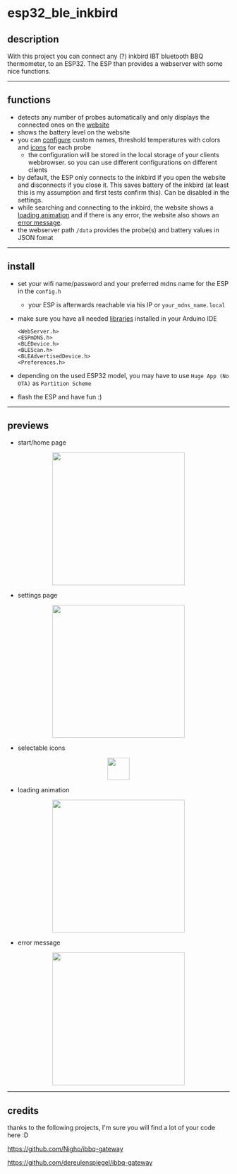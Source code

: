 # esp32_ble_inkbird

## description

With this project you can connect any (?) inkbird IBT bluetooth BBQ thermometer, to an ESP32. The ESP than provides a webserver with some nice functions.

---

## functions

- detects any number of probes automatically and only displays the connected ones on the [website](#anchor_inkbird_home)
- shows the battery level on the website
- you can [configure](#anchor_inkbird_setting) custom names, threshold temperatures with colors and [icons](#anchor_inkbird_icons) for each probe 
    - the configuration will be stored in the local storage of your clients webbrowser. so you can use different configurations on different clients
- by default, the ESP only connects to the inkbird if you open the website and disconnects if you close it. This saves battery of the inkbird (at least this is my assumption and first tests confirm this). Can be disabled in the settings. 
- while searching and connecting to the inkbird, the website shows a [loading animation](#anchor_inkbird_loading) and if there is any error, the website also shows an [error message](#anchor_inkbird_error). 
- the webserver path `/data` provides the probe(s) and battery values in JSON fomat

---

## install

- set your wifi name/password and your preferred mdns name for the ESP in the `config.h` 
    - your ESP is afterwards reachable via his IP or `your_mdns_name.local` 
- make sure you have all needed [libraries](https://github.com/espressif/arduino-esp32/tree/master/libraries) installed in your Arduino IDE

    ```
    <WebServer.h>
    <ESPmDNS.h>
    <BLEDevice.h>
    <BLEScan.h>
    <BLEAdvertisedDevice.h>
    <Preferences.h>
    ```

- depending on the used ESP32 model, you may have to use `Huge App (No OTA)` as `Partition Scheme`
- flash the ESP and have fun :)

---

## previews

- start/home page

<p align="center">
    <a name="anchor_inkbird_home"></a>
    <img src="img/inkbird_home.png" width="300">
</p>

- settings page

<p align="center">
    <a name="anchor_inkbird_setting"></a>
    <img src="img/inkbird_setting.png" width="300">
</p>

- selectable icons 

<p align="center">
    <a name="anchor_inkbird_icons"></a>
    <img src="img/inkbird_icons.png" width="50">
</p>

- loading animation

<p align="center">
    <a name="anchor_inkbird_loading"></a>
    <img src="img/inkbird_loading.gif" width="300">
</p>

- error message

<p align="center">
    <a name="anchor_inkbird_error"></a>
    <img src="img/inkbird_error.png" width="300">
</p>

---

## credits

thanks to the following projects, I'm sure you will find a lot of your code here :D 

https://github.com/Nigho/ibbq-gateway

https://github.com/dereulenspiegel/ibbq-gateway
